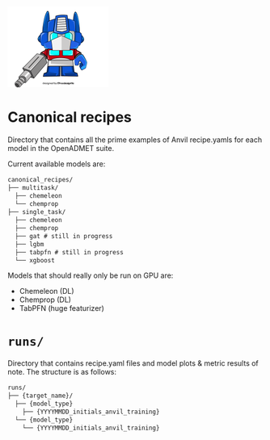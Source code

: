 <div style="text-align: left">
<img src="optimus.png" alt="lil robot guy" width="200"/>  
</div>

# Canonical recipes 
Directory that contains all the prime examples of Anvil recipe.yamls for each model in the OpenADMET suite.  

Current available models are:
``` 
canonical_recipes/
├── multitask/
  ├── chemeleon
  └── chemprop
├── single_task/
  ├── chemeleon
  ├── chemprop
  ├── gat # still in progress
  ├── lgbm
  ├── tabpfn # still in progress
  └── xgboost
```
Models that should really only be run on GPU are:
- Chemeleon (DL)
- Chemprop (DL)
- TabPFN (huge featurizer)

  
  
# `runs/`
Directory that contains recipe.yaml files and model plots & metric results of note. The structure is as follows:

``` 
runs/
├── {target_name}/
  ├── {model_type}
    ├── {YYYYMMDD_initials_anvil_training}
  └── {model_type}
    └── {YYYYMMDD_initials_anvil_training}
```